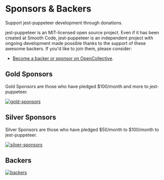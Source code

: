 # Sponsors & Backers

<p class="description">Support jest-puppeteer development through donations.</p>

jest-puppeteer is an MIT-licensed open source project. Even if it has been created at Smooth Code, jest-puppeteer is an independent project with ongoing development made possible thanks to the support of these awesome backers. If you'd like to join them, please consider:

- [Become a backer or sponsor on OpenCollective](https://opencollective.com/jest-puppeteer).

## Gold Sponsors

Gold Sponsors are those who have pledged $100/month and more to jest-puppeteer.

[![gold-sponsors](https://opencollective.com/jest-puppeteer/tiers/gold-sponsors.svg?avatarHeight=120&width=600)](https://opencollective.com/jest-puppeteer/order/6045)

## Silver Sponsors

Silver Sponsors are those who have pledged $50/month to $100/month to jest-puppeteer.

[![silver-sponsors](https://opencollective.com/jest-puppeteer/tiers/silver-sponsors.svg?avatarHeight=120&width=600)](https://opencollective.com/jest-puppeteer/order/6046)

## Backers

[![backers](https://opencollective.com/jest-puppeteer/tiers/backer.svg?avatarHeight=50&width=600)](https://opencollective.com/jest-puppeteer/order/6044)
